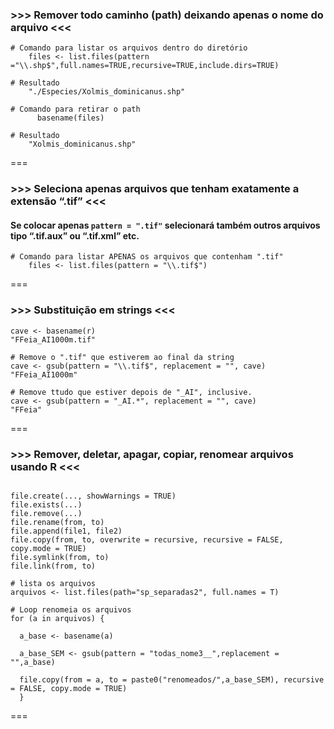### >>> Remover todo caminho (path) deixando apenas o nome do arquivo <<<

````{r}
# Comando para listar os arquivos dentro do diretório
    files <- list.files(pattern ="\\.shp$",full.names=TRUE,recursive=TRUE,include.dirs=TRUE)

# Resultado
    "./Especies/Xolmis_dominicanus.shp" 

# Comando para retirar o path
      basename(files)

# Resultado
    "Xolmis_dominicanus.shp"
````

===

### >>> Seleciona apenas arquivos que tenham exatamente a extensão “.tif” <<<
#### Se colocar apenas `pattern = ".tif"` selecionará também outros arquivos tipo “.tif.aux” ou “.tif.xml” etc.
````{r}
# Comando para listar APENAS os arquivos que contenham ".tif"
    files <- list.files(pattern = "\\.tif$")
````    
===
### >>> Substituição em strings <<<
````{r}
cave <- basename(r)
"FFeia_AI1000m.tif"

# Remove o ".tif" que estiverem ao final da string
cave <- gsub(pattern = "\\.tif$", replacement = "", cave)
"FFeia_AI1000m"

# Remove ttudo que estiver depois de "_AI", inclusive.
cave <- gsub(pattern = "_AI.*", replacement = "", cave)
"FFeia"
````

===

### >>> Remover, deletar, apagar, copiar, renomear arquivos usando R <<<

````{r}

file.create(..., showWarnings = TRUE)
file.exists(...)
file.remove(...)
file.rename(from, to)
file.append(file1, file2)
file.copy(from, to, overwrite = recursive, recursive = FALSE, copy.mode = TRUE)
file.symlink(from, to)
file.link(from, to)

# lista os arquivos
arquivos <- list.files(path="sp_separadas2", full.names = T)

# Loop renomeia os arquivos
for (a in arquivos) {
  
  a_base <- basename(a)
  
  a_base_SEM <- gsub(pattern = "todas_nome3__",replacement = "",a_base)
  
  file.copy(from = a, to = paste0("renomeados/",a_base_SEM), recursive = FALSE, copy.mode = TRUE)
  }
````

===




